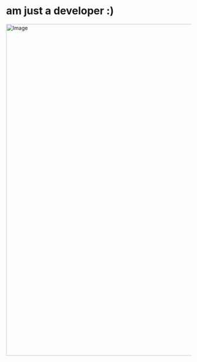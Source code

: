 # am just a developer :)
<img width="1600" height="900" alt="Image" src="https://github.com/user-attachments/assets/d60d97dc-56a2-4d67-b557-6a5f51358fe0" />

<!--
**dylanspace/dylanspace** is a ✨ _special_ ✨ repository because its `README.md` (this file) appears on your GitHub profile.

Here are some ideas to get you started:

- 🔭 I’m currently working on ...
- 🌱 I’m currently learning ...
- 👯 I’m looking to collaborate on ...
- 🤔 I’m looking for help with ...
- 💬 Ask me about ...
- 📫 How to reach me: ...
- 😄 Pronouns: ...
- ⚡ Fun fact: ...
-->
